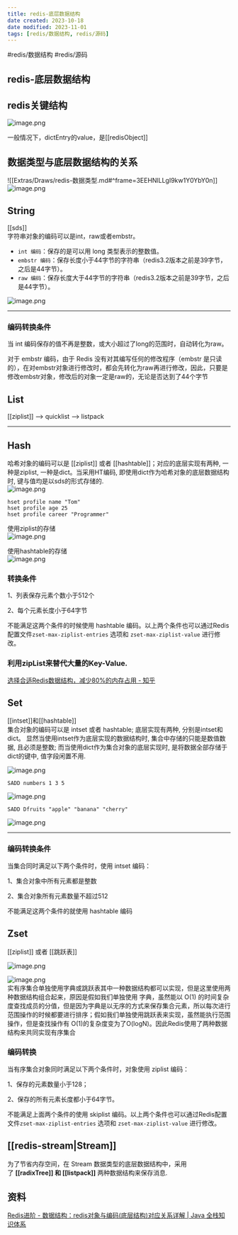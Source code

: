 ```yaml
---
title: redis-底层数据结构
date created: 2023-10-18
date modified: 2023-11-01
tags: [redis/数据结构, redis/源码]
---
```


#redis/数据结构 #redis/源码

## redis-底层数据结构

## redis关键结构

![image.png](http://image.clickear.top/20231018180138.png)

一般情况下，dictEntry的value，是[[redisObject]]

## 数据类型与底层数据结构的关系

![[Extras/Draws/redis-数据类型.md#^frame=3EEHNlLLgI9kw1Y0YbY0n]]  
![image.png](http://image.clickear.top/20231018185127.png)

## String

[[sds]]  
字符串对象的编码可以是int，raw或者embstr。

- `int 编码`：保存的是可以用 long 类型表示的整数值。
- `embstr 编码`：保存长度小于44字节的字符串（redis3.2版本之前是39字节，之后是44字节）。
- `raw 编码`：保存长度大于44字节的字符串（redis3.2版本之前是39字节，之后是44字节）。

![image.png](http://image.clickear.top/20231018190953.png)

---

### 编码转换条件

当 int 编码保存的值不再是整数，或大小超过了long的范围时，自动转化为raw。

对于 embstr 编码，由于 Redis 没有对其编写任何的修改程序（embstr 是只读的），在对embstr对象进行修改时，都会先转化为raw再进行修改，因此，只要是修改embstr对象，修改后的对象一定是raw的，无论是否达到了44个字节

## List

[[ziplist]] --> quicklist --> listpack

---

## Hash

哈希对象的编码可以是 [[ziplist]] 或者 [[hashtable]]；对应的底层实现有两种, 一种是ziplist, 一种是dict。当采用HT编码, 即使用dict作为哈希对象的底层数据结构时, 键与值均是以sds的形式存储的.  
![image.png](http://image.clickear.top/20231018190036.png)

``` 举例说明
hset profile name "Tom"
hset profile age 25
hset profile career "Programmer"
```

使用ziplist的存储  
![image.png](http://image.clickear.top/20231018190206.png)

使用hashtable的存储  
![image.png](http://image.clickear.top/20231018190221.png)

### 转换条件

1、列表保存元素个数小于512个

2、每个元素长度小于64字节

不能满足这两个条件的时候使用 hashtable 编码。以上两个条件也可以通过Redis配置文件`zset-max-ziplist-entries` 选项和 `zset-max-ziplist-value` 进行修改。

### 利用zipList来替代大量的Key-Value.

[选择合适Redis数据结构，减少80%的内存占用 - 知乎](https://zhuanlan.zhihu.com/p/98033960)

## Set

[[intset]]和[[hashtable]]  
集合对象的编码可以是 intset 或者 hashtable; 底层实现有两种, 分别是intset和dict。 显然当使用intset作为底层实现的数据结构时, 集合中存储的只能是数值数据, 且必须是整数; 而当使用dict作为集合对象的底层实现时, 是将数据全部存储于dict的键中, 值字段闲置不用.

![image.png](http://image.clickear.top/20231018190331.png)

```
SADD numbers 1 3 5
```

![image.png](http://image.clickear.top/20231018190443.png)

```
SADD Dfruits "apple" "banana" "cherry"
```

![image.png](http://image.clickear.top/20231018190503.png)

---

### 编码转换条件

当集合同时满足以下两个条件时，使用 intset 编码：

1、集合对象中所有元素都是整数

2、集合对象所有元素数量不超过512

不能满足这两个条件的就使用 hashtable 编码

## Zset

[[ziplist]] 或者 [[跳跃表]]

![image.png](http://image.clickear.top/20231018190634.png)

![image.png](http://image.clickear.top/20231018190656.png)  
实有序集合单独使用字典或跳跃表其中一种数据结构都可以实现，但是这里使用两种数据结构组合起来，原因是假如我们单独使用 字典，虽然能以 O(1) 的时间复杂度查找成员的分值，但是因为字典是以无序的方式来保存集合元素，所以每次进行范围操作的时候都要进行排序；假如我们单独使用跳跃表来实现，虽然能执行范围操作，但是查找操作有 O(1)的复杂度变为了O(logN)。因此Redis使用了两种数据结构来共同实现有序集合

### 编码转换

当有序集合对象同时满足以下两个条件时，对象使用 ziplist 编码：

1、保存的元素数量小于128；

2、保存的所有元素长度都小于64字节。

不能满足上面两个条件的使用 skiplist 编码。以上两个条件也可以通过Redis配置文件`zset-max-ziplist-entries` 选项和 `zset-max-ziplist-value` 进行修改。

## [[redis-stream|Stream]]

为了节省内存空间，在 Stream 数据类型的底层数据结构中，采用了 **[[radixTree]] 和 [[listpack]]** 两种数据结构来保存消息.

## 资料

[Redis进阶 - 数据结构：redis对象与编码(底层结构)对应关系详解 | Java 全栈知识体系](https://pdai.tech/md/db/nosql-redis/db-redis-data-type-enc.html)
